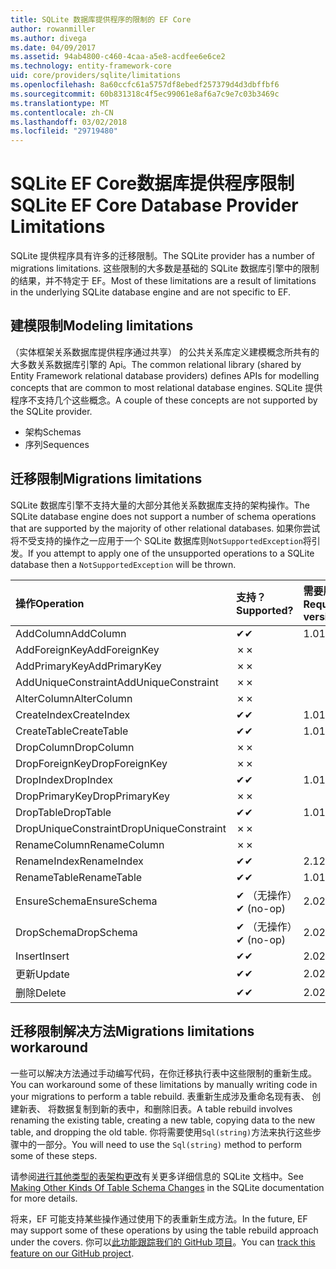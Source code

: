 ```yaml
---
title: SQLite 数据库提供程序的限制的 EF Core
author: rowanmiller
ms.author: divega
ms.date: 04/09/2017
ms.assetid: 94ab4800-c460-4caa-a5e8-acdfee6e6ce2
ms.technology: entity-framework-core
uid: core/providers/sqlite/limitations
ms.openlocfilehash: 8a60ccfc61a5757df8ebedf257379d4d3dbffbf6
ms.sourcegitcommit: 60b831318c4f5ec99061e8af6a7c9e7c03b3469c
ms.translationtype: MT
ms.contentlocale: zh-CN
ms.lasthandoff: 03/02/2018
ms.locfileid: "29719480"
---
```

# <a name="sqlite-ef-core-database-provider-limitations"></a><span data-ttu-id="ba938-102">SQLite EF Core数据库提供程序限制</span><span class="sxs-lookup"><span data-stu-id="ba938-102">SQLite EF Core Database Provider Limitations</span></span>

<span data-ttu-id="ba938-103">SQLite 提供程序具有许多的迁移限制。</span><span class="sxs-lookup"><span data-stu-id="ba938-103">The SQLite provider has a number of migrations limitations.</span></span> <span data-ttu-id="ba938-104">这些限制的大多数是基础的 SQLite 数据库引擎中的限制的结果，并不特定于 EF。</span><span class="sxs-lookup"><span data-stu-id="ba938-104">Most of these limitations are a result of limitations in the underlying SQLite database engine and are not specific to EF.</span></span>

## <a name="modeling-limitations"></a><span data-ttu-id="ba938-105">建模限制</span><span class="sxs-lookup"><span data-stu-id="ba938-105">Modeling limitations</span></span>

<span data-ttu-id="ba938-106">（实体框架关系数据库提供程序通过共享） 的公共关系库定义建模概念所共有的大多数关系数据库引擎的 Api。</span><span class="sxs-lookup"><span data-stu-id="ba938-106">The common relational library (shared by Entity Framework relational database providers) defines APIs for modelling concepts that are common to most relational database engines.</span></span> <span data-ttu-id="ba938-107">SQLite 提供程序不支持几个这些概念。</span><span class="sxs-lookup"><span data-stu-id="ba938-107">A couple of these concepts are not supported by the SQLite provider.</span></span>

* <span data-ttu-id="ba938-108">架构</span><span class="sxs-lookup"><span data-stu-id="ba938-108">Schemas</span></span>
* <span data-ttu-id="ba938-109">序列</span><span class="sxs-lookup"><span data-stu-id="ba938-109">Sequences</span></span>

## <a name="migrations-limitations"></a><span data-ttu-id="ba938-110">迁移限制</span><span class="sxs-lookup"><span data-stu-id="ba938-110">Migrations limitations</span></span>

<span data-ttu-id="ba938-111">SQLite 数据库引擎不支持大量的大部分其他关系数据库支持的架构操作。</span><span class="sxs-lookup"><span data-stu-id="ba938-111">The SQLite database engine does not support a number of schema operations that are supported by the majority of other relational databases.</span></span> <span data-ttu-id="ba938-112">如果你尝试将不受支持的操作之一应用于一个 SQLite 数据库则`NotSupportedException`将引发。</span><span class="sxs-lookup"><span data-stu-id="ba938-112">If you attempt to apply one of the unsupported operations to a SQLite database then a `NotSupportedException` will be thrown.</span></span>

| <span data-ttu-id="ba938-113">操作</span><span class="sxs-lookup"><span data-stu-id="ba938-113">Operation</span></span>            | <span data-ttu-id="ba938-114">支持？</span><span class="sxs-lookup"><span data-stu-id="ba938-114">Supported?</span></span> | <span data-ttu-id="ba938-115">需要版本</span><span class="sxs-lookup"><span data-stu-id="ba938-115">Requires version</span></span> |
|:---------------------|:-----------|:-----------------|
| <span data-ttu-id="ba938-116">AddColumn</span><span class="sxs-lookup"><span data-stu-id="ba938-116">AddColumn</span></span>            | <span data-ttu-id="ba938-117">✔</span><span class="sxs-lookup"><span data-stu-id="ba938-117">✔</span></span>          | <span data-ttu-id="ba938-118">1.0</span><span class="sxs-lookup"><span data-stu-id="ba938-118">1.0</span></span>              |
| <span data-ttu-id="ba938-119">AddForeignKey</span><span class="sxs-lookup"><span data-stu-id="ba938-119">AddForeignKey</span></span>        | <span data-ttu-id="ba938-120">✗</span><span class="sxs-lookup"><span data-stu-id="ba938-120">✗</span></span>          |                  |
| <span data-ttu-id="ba938-121">AddPrimaryKey</span><span class="sxs-lookup"><span data-stu-id="ba938-121">AddPrimaryKey</span></span>        | <span data-ttu-id="ba938-122">✗</span><span class="sxs-lookup"><span data-stu-id="ba938-122">✗</span></span>          |                  |
| <span data-ttu-id="ba938-123">AddUniqueConstraint</span><span class="sxs-lookup"><span data-stu-id="ba938-123">AddUniqueConstraint</span></span>  | <span data-ttu-id="ba938-124">✗</span><span class="sxs-lookup"><span data-stu-id="ba938-124">✗</span></span>          |                  |
| <span data-ttu-id="ba938-125">AlterColumn</span><span class="sxs-lookup"><span data-stu-id="ba938-125">AlterColumn</span></span>          | <span data-ttu-id="ba938-126">✗</span><span class="sxs-lookup"><span data-stu-id="ba938-126">✗</span></span>          |                  |
| <span data-ttu-id="ba938-127">CreateIndex</span><span class="sxs-lookup"><span data-stu-id="ba938-127">CreateIndex</span></span>          | <span data-ttu-id="ba938-128">✔</span><span class="sxs-lookup"><span data-stu-id="ba938-128">✔</span></span>          | <span data-ttu-id="ba938-129">1.0</span><span class="sxs-lookup"><span data-stu-id="ba938-129">1.0</span></span>              |
| <span data-ttu-id="ba938-130">CreateTable</span><span class="sxs-lookup"><span data-stu-id="ba938-130">CreateTable</span></span>          | <span data-ttu-id="ba938-131">✔</span><span class="sxs-lookup"><span data-stu-id="ba938-131">✔</span></span>          | <span data-ttu-id="ba938-132">1.0</span><span class="sxs-lookup"><span data-stu-id="ba938-132">1.0</span></span>              |
| <span data-ttu-id="ba938-133">DropColumn</span><span class="sxs-lookup"><span data-stu-id="ba938-133">DropColumn</span></span>           | <span data-ttu-id="ba938-134">✗</span><span class="sxs-lookup"><span data-stu-id="ba938-134">✗</span></span>          |                  |
| <span data-ttu-id="ba938-135">DropForeignKey</span><span class="sxs-lookup"><span data-stu-id="ba938-135">DropForeignKey</span></span>       | <span data-ttu-id="ba938-136">✗</span><span class="sxs-lookup"><span data-stu-id="ba938-136">✗</span></span>          |                  |
| <span data-ttu-id="ba938-137">DropIndex</span><span class="sxs-lookup"><span data-stu-id="ba938-137">DropIndex</span></span>            | <span data-ttu-id="ba938-138">✔</span><span class="sxs-lookup"><span data-stu-id="ba938-138">✔</span></span>          | <span data-ttu-id="ba938-139">1.0</span><span class="sxs-lookup"><span data-stu-id="ba938-139">1.0</span></span>              |
| <span data-ttu-id="ba938-140">DropPrimaryKey</span><span class="sxs-lookup"><span data-stu-id="ba938-140">DropPrimaryKey</span></span>       | <span data-ttu-id="ba938-141">✗</span><span class="sxs-lookup"><span data-stu-id="ba938-141">✗</span></span>          |                  |
| <span data-ttu-id="ba938-142">DropTable</span><span class="sxs-lookup"><span data-stu-id="ba938-142">DropTable</span></span>            | <span data-ttu-id="ba938-143">✔</span><span class="sxs-lookup"><span data-stu-id="ba938-143">✔</span></span>          | <span data-ttu-id="ba938-144">1.0</span><span class="sxs-lookup"><span data-stu-id="ba938-144">1.0</span></span>              |
| <span data-ttu-id="ba938-145">DropUniqueConstraint</span><span class="sxs-lookup"><span data-stu-id="ba938-145">DropUniqueConstraint</span></span> | <span data-ttu-id="ba938-146">✗</span><span class="sxs-lookup"><span data-stu-id="ba938-146">✗</span></span>          |                  |
| <span data-ttu-id="ba938-147">RenameColumn</span><span class="sxs-lookup"><span data-stu-id="ba938-147">RenameColumn</span></span>         | <span data-ttu-id="ba938-148">✗</span><span class="sxs-lookup"><span data-stu-id="ba938-148">✗</span></span>          |                  |
| <span data-ttu-id="ba938-149">RenameIndex</span><span class="sxs-lookup"><span data-stu-id="ba938-149">RenameIndex</span></span>          | <span data-ttu-id="ba938-150">✔</span><span class="sxs-lookup"><span data-stu-id="ba938-150">✔</span></span>          | <span data-ttu-id="ba938-151">2.1</span><span class="sxs-lookup"><span data-stu-id="ba938-151">2.1</span></span>              |
| <span data-ttu-id="ba938-152">RenameTable</span><span class="sxs-lookup"><span data-stu-id="ba938-152">RenameTable</span></span>          | <span data-ttu-id="ba938-153">✔</span><span class="sxs-lookup"><span data-stu-id="ba938-153">✔</span></span>          | <span data-ttu-id="ba938-154">1.0</span><span class="sxs-lookup"><span data-stu-id="ba938-154">1.0</span></span>              |
| <span data-ttu-id="ba938-155">EnsureSchema</span><span class="sxs-lookup"><span data-stu-id="ba938-155">EnsureSchema</span></span>         | <span data-ttu-id="ba938-156">✔ （无操作）</span><span class="sxs-lookup"><span data-stu-id="ba938-156">✔ (no-op)</span></span>  | <span data-ttu-id="ba938-157">2.0</span><span class="sxs-lookup"><span data-stu-id="ba938-157">2.0</span></span>              |
| <span data-ttu-id="ba938-158">DropSchema</span><span class="sxs-lookup"><span data-stu-id="ba938-158">DropSchema</span></span>           | <span data-ttu-id="ba938-159">✔ （无操作）</span><span class="sxs-lookup"><span data-stu-id="ba938-159">✔ (no-op)</span></span>  | <span data-ttu-id="ba938-160">2.0</span><span class="sxs-lookup"><span data-stu-id="ba938-160">2.0</span></span>              |
| <span data-ttu-id="ba938-161">Insert</span><span class="sxs-lookup"><span data-stu-id="ba938-161">Insert</span></span>               | <span data-ttu-id="ba938-162">✔</span><span class="sxs-lookup"><span data-stu-id="ba938-162">✔</span></span>          | <span data-ttu-id="ba938-163">2.0</span><span class="sxs-lookup"><span data-stu-id="ba938-163">2.0</span></span>              |
| <span data-ttu-id="ba938-164">更新</span><span class="sxs-lookup"><span data-stu-id="ba938-164">Update</span></span>               | <span data-ttu-id="ba938-165">✔</span><span class="sxs-lookup"><span data-stu-id="ba938-165">✔</span></span>          | <span data-ttu-id="ba938-166">2.0</span><span class="sxs-lookup"><span data-stu-id="ba938-166">2.0</span></span>              |
| <span data-ttu-id="ba938-167">删除</span><span class="sxs-lookup"><span data-stu-id="ba938-167">Delete</span></span>               | <span data-ttu-id="ba938-168">✔</span><span class="sxs-lookup"><span data-stu-id="ba938-168">✔</span></span>          | <span data-ttu-id="ba938-169">2.0</span><span class="sxs-lookup"><span data-stu-id="ba938-169">2.0</span></span>              |

## <a name="migrations-limitations-workaround"></a><span data-ttu-id="ba938-170">迁移限制解决方法</span><span class="sxs-lookup"><span data-stu-id="ba938-170">Migrations limitations workaround</span></span>

<span data-ttu-id="ba938-171">一些可以解决方法通过手动编写代码，在你迁移执行表中这些限制的重新生成。</span><span class="sxs-lookup"><span data-stu-id="ba938-171">You can workaround some of these limitations by manually writing code in your migrations to perform a table rebuild.</span></span> <span data-ttu-id="ba938-172">表重新生成涉及重命名现有表、 创建新表、 将数据复制到新的表中，和删除旧表。</span><span class="sxs-lookup"><span data-stu-id="ba938-172">A table rebuild involves renaming the existing table, creating a new table, copying data to the new table, and dropping the old table.</span></span> <span data-ttu-id="ba938-173">你将需要使用`Sql(string)`方法来执行这些步骤中的一部分。</span><span class="sxs-lookup"><span data-stu-id="ba938-173">You will need to use the `Sql(string)` method to perform some of these steps.</span></span>

<span data-ttu-id="ba938-174">请参阅[进行其他类型的表架构更改](http://sqlite.org/lang_altertable.html#otheralter)有关更多详细信息的 SQLite 文档中。</span><span class="sxs-lookup"><span data-stu-id="ba938-174">See [Making Other Kinds Of Table Schema Changes](http://sqlite.org/lang_altertable.html#otheralter) in the SQLite documentation for more details.</span></span>

<span data-ttu-id="ba938-175">将来，EF 可能支持某些操作通过使用下的表重新生成方法。</span><span class="sxs-lookup"><span data-stu-id="ba938-175">In the future, EF may support some of these operations by using the table rebuild approach under the covers.</span></span> <span data-ttu-id="ba938-176">你可以[此功能跟踪我们的 GitHub 项目](https://github.com/aspnet/EntityFrameworkCore/issues/329)。</span><span class="sxs-lookup"><span data-stu-id="ba938-176">You can [track this feature on our GitHub project](https://github.com/aspnet/EntityFrameworkCore/issues/329).</span></span>
